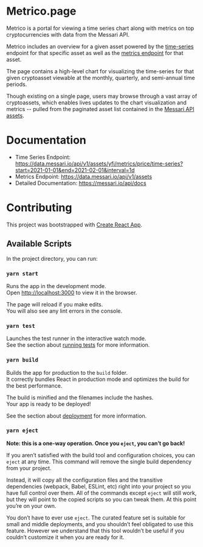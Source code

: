 # Metrico.page
Metrico is a portal for viewing a time series chart along with metrics on top cryptocurrencies with data from the Messari API.

Metrico includes an overview for a given asset powered by the [time-series](https://data.messari.io/api/v1/assets/yfi/metrics/price/time-series?start=2021-01-01&end=2021-02-01&interval=1d) endpoint for that specific asset as well as the [metrics endpoint](https://data.messari.io/api/v1/assets/yfi/metrics) for that asset.

The page contains a high-level chart for visualizing the time-series for that given cryptoasset viewable at the monthly, quarterly, and semi-annual time periods.

Though existing on a single page, users may browse through a vast array of cryptoassets, which enables lives updates to the chart visualization and metrics -- pulled from the paginated asset list contained in the [Messari API assets](https://data.messari.io/api/v1/assets).

# Documentation
- Time Series Endpoint: https://data.messari.io/api/v1/assets/yfi/metrics/price/time-series?start=2021-01-01&end=2021-02-01&interval=1d
- Metrics Endpoint: https://data.messari.io/api/v1/assets
- Detailed Documentation: https://messari.io/api/docs
# Contributing

This project was bootstrapped with [Create React App](https://github.com/facebook/create-react-app).

## Available Scripts

In the project directory, you can run:

### `yarn start`

Runs the app in the development mode.\
Open [http://localhost:3000](http://localhost:3000) to view it in the browser.

The page will reload if you make edits.\
You will also see any lint errors in the console.

### `yarn test`

Launches the test runner in the interactive watch mode.\
See the section about [running tests](https://facebook.github.io/create-react-app/docs/running-tests) for more information.

### `yarn build`

Builds the app for production to the `build` folder.\
It correctly bundles React in production mode and optimizes the build for the best performance.

The build is minified and the filenames include the hashes.\
Your app is ready to be deployed!

See the section about [deployment](https://facebook.github.io/create-react-app/docs/deployment) for more information.

### `yarn eject`

**Note: this is a one-way operation. Once you `eject`, you can’t go back!**

If you aren’t satisfied with the build tool and configuration choices, you can `eject` at any time. This command will remove the single build dependency from your project.

Instead, it will copy all the configuration files and the transitive dependencies (webpack, Babel, ESLint, etc) right into your project so you have full control over them. All of the commands except `eject` will still work, but they will point to the copied scripts so you can tweak them. At this point you’re on your own.

You don’t have to ever use `eject`. The curated feature set is suitable for small and middle deployments, and you shouldn’t feel obligated to use this feature. However we understand that this tool wouldn’t be useful if you couldn’t customize it when you are ready for it.